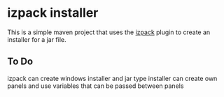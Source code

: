 # izpack installer

This is a simple maven project that uses the [izpack](http://izpack.org/) plugin to create an installer for a jar file.

## To Do
izpack can create windows installer and jar type installer
can create own panels and use variables that can be passed between panels

